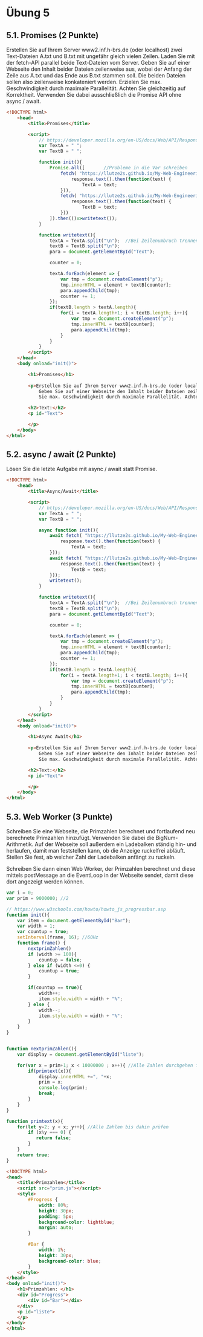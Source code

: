 # Übung 5

## 5.1. Promises (2 Punkte)
Erstellen Sie auf Ihrem Server www2.inf.h-brs.de (oder localhost) zwei Text-Dateien A.txt und B.txt mit ungefähr gleich vielen Zeilen. Laden Sie mit der fetch-API parallel beide Text-Dateien vom Server. Geben Sie auf einer Webseite den Inhalt beider Dateien zeilenweise aus, wobei der Anfang der Zeile aus A.txt und das Ende aus B.txt stammen soll. Die beiden Dateien sollen also zeilenweise konkateniert werden. Erzielen Sie max. Geschwindigkeit durch maximale Parallelität. Achten Sie gleichzeitig auf Korrektheit. Verwenden Sie dabei ausschließlich die Promise API ohne async / await.

```html
<!DOCTYPE html>
    <head>
        <title>Promises</title>

        <script>
            // https://developer.mozilla.org/en-US/docs/Web/API/Response/text
            var TextA = " ";
            var TextB = " ";

            function init(){
                Promise.all([       //Probleme in die Var schreiben
                    fetch( "https://llutze2s.github.io/My-Web-Engineering-APP/%C3%9Cbungen/Assets/5.async/textA.txt" ).then(response =>
                        response.text().then(function(text) {
                            TextA = text;
                    })),
                    fetch( "https://llutze2s.github.io/My-Web-Engineering-APP/%C3%9Cbungen/Assets/5.async/textB.txt" ).then(response =>
                        response.text().then(function(text) {
                            TextB = text;
                    }))
                ]).then(()=>writetext());
            }

            function writetext(){
                textA = TextA.split("\n");  //Bei Zeilenumbruch trennen
                textB = TextB.split("\n");
                para = document.getElementById("Text");

                counter = 0;

                textA.forEach(element => {
                    var tmp = document.createElement("p");
                    tmp.innerHTML = element + textB[counter];
                    para.appendChild(tmp);
                    counter += 1;
                });
                if(textB.length > textA.length){
                    for(i = textA.length+1; i < textB.length; i++){
                        var tmp = document.createElement("p");
                        tmp.innerHTML = textB[counter];
                        para.appendChild(tmp);
                    }
                }
            }
        </script>
    </head>
    <body onload="init()">

        <h1>Promises</h1>
        
        <p>Erstellen Sie auf Ihrem Server www2.inf.h-brs.de (oder localhost) zwei Text-Dateien A.txt und B.txt mit ungefähr gleich vielen Zeilen. Laden Sie mit der fetch-API parallel beide Text-Dateien vom Server.<br> 
            Geben Sie auf einer Webseite den Inhalt beider Dateien zeilenweise aus, wobei der Anfang der Zeile aus A.txt und das Ende aus B.txt stammen soll. Die beiden Dateien sollen also zeilenweise konkateniert werden.<br> 
            Sie max. Geschwindigkeit durch maximale Parallelität. Achten Sie gleichzeitig auf Korrektheit. Verwenden Sie dabei ausschließlich die Promise API ohne async / await.</p>

        <h2>Text:</h2>
        <p id="Text">

        </p>
    </body>
</html>
```

## 5.2. async / await (2 Punkte)
Lösen Sie die letzte Aufgabe mit async / await statt Promise.

```html
<!DOCTYPE html>
    <head>
        <title>Async/Await</title>

        <script>
            // https://developer.mozilla.org/en-US/docs/Web/API/Response/text
            var TextA = " ";
            var TextB = " ";

            async function init(){
                await fetch( "https://llutze2s.github.io/My-Web-Engineering-APP/%C3%9Cbungen/Assets/5.async/textA.txt" ).then(response =>
                    response.text().then(function(text) {
                        TextA = text;
                }));
                await fetch( "https://llutze2s.github.io/My-Web-Engineering-APP/%C3%9Cbungen/Assets/5.async/textB.txt" ).then(response =>
                    response.text().then(function(text) {
                        TextB = text;
                }));
                writetext();
            }

            function writetext(){
                textA = TextA.split("\n");  //Bei Zeilenumbruch trennen
                textB = TextB.split("\n");
                para = document.getElementById("Text");

                counter = 0;

                textA.forEach(element => {
                    var tmp = document.createElement("p");
                    tmp.innerHTML = element + textB[counter];
                    para.appendChild(tmp);
                    counter += 1;
                });
                if(textB.length > textA.length){
                    for(i = textA.length+1; i < textB.length; i++){
                        var tmp = document.createElement("p");
                        tmp.innerHTML = textB[counter];
                        para.appendChild(tmp);
                    }
                }
            }
        </script>
    </head>
    <body onload="init()">

        <h1>Async Await</h1>
        
        <p>Erstellen Sie auf Ihrem Server www2.inf.h-brs.de (oder localhost) zwei Text-Dateien A.txt und B.txt mit ungefähr gleich vielen Zeilen. Laden Sie mit der fetch-API parallel beide Text-Dateien vom Server.<br> 
            Geben Sie auf einer Webseite den Inhalt beider Dateien zeilenweise aus, wobei der Anfang der Zeile aus A.txt und das Ende aus B.txt stammen soll. Die beiden Dateien sollen also zeilenweise konkateniert werden.<br> 
            Sie max. Geschwindigkeit durch maximale Parallelität. Achten Sie gleichzeitig auf Korrektheit. Verwenden Sie dabei ausschließlich die Promise API ohne async / await.</p>

        <h2>Text:</h2>
        <p id="Text">

        </p>
    </body>
</html>
```

## 5.3. Web Worker (3 Punkte)
Schreiben Sie eine Webseite, die Primzahlen berechnet und fortlaufend neu berechnete Primzahlen hinzufügt. Verwenden Sie dabei die BigNum-Arithmetik. Auf der Webseite soll außerdem ein Ladebalken ständig hin- und herlaufen, damit man feststellen kann, ob die Anzeige ruckelfrei abläuft. Stellen Sie fest, ab welcher Zahl der Ladebalken anfängt zu ruckeln.

Schreiben Sie dann einen Web Worker, der Primzahlen berechnet und diese mittels postMessage an die EventLoop in der Webseite sendet, damit diese dort angezeigt werden können.

```js
var i = 0;
var prim = 9000000; //2

// https://www.w3schools.com/howto/howto_js_progressbar.asp
function init(){
    var item = document.getElementById("Bar");
    var width = 1;
    var countup = true;
    setInterval(frame, 16); //60Hz
    function frame() {
        nextprimZahlen()
        if (width >= 100){
            countup = false;
        } else if (width <=0) {
            countup = true;
        }

        if(countup == true){
            width++;
            item.style.width = width + "%";
        } else {
            width--;
            item.style.width = width + "%";
        }
    }
}


function nextprimZahlen(){
    var display = document.getElementById("liste");

    for(var x = prim+1; x < 10000000 ; x++){ //Alle Zahlen durchgehen für Prim check
        if(primtext(x)){
            display.innerHTML +=", "+x;
            prim = x;
            console.log(prim);
            break;
        }
    }
}

function primtext(x){
    for(let y=2; y < x; y++){ //Alle Zahlen bis dahin prüfen
        if (x%y === 0) {
           return false;
        }
    }
    return true;
}
```

```html
<!DOCTYPE html>
<head>
    <title>Primzahlen</title>
    <script src="prim.js"></script>
    <style>
        #Progress {
            width: 80%;
            height: 30px;
            padding: 5px;
            background-color: lightblue;
            margin: auto;
        }

        #Bar {
            width: 1%;
            height: 30px;
            background-color: blue;
        }
    </style>
</head>
<body onload="init()">
    <h1>Primzahlen: </h1>
    <div id="Progress">
        <div id="Bar"></div>
    </div>
    <p id="liste">
    </p>
</body>
</html>
```